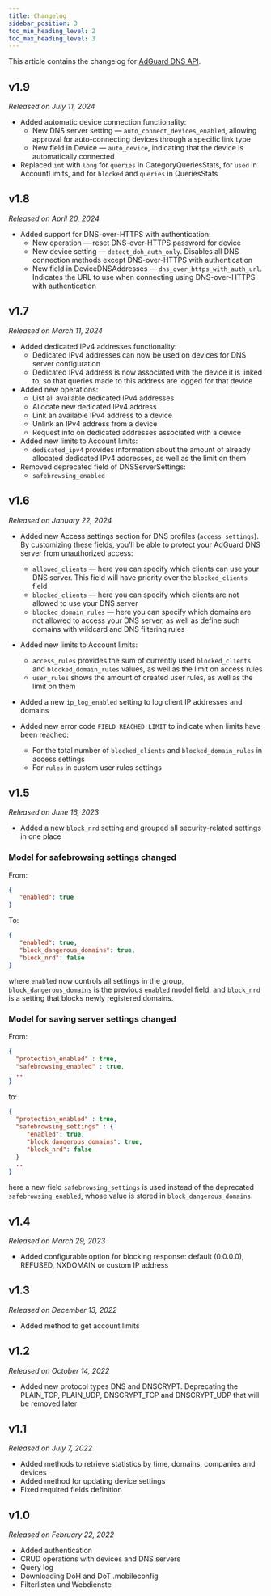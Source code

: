 ```yaml
---
title: Changelog
sidebar_position: 3
toc_min_heading_level: 2
toc_max_heading_level: 3
---
```


<!--
    Changelog is from here:
    https://api.adguard-dns.io/static/api/CHANGELOG.md
-->

This article contains the changelog for [AdGuard DNS API](private-dns/api/overview.md).

## v1.9

_Released on July 11, 2024_

- Added automatic device connection functionality:
  - New DNS server setting — `auto_connect_devices_enabled`, allowing approval for auto-connecting devices through a specific link type
  - New field in Device — `auto_device`, indicating that the device is automatically connected
- Replaced `int` with `long` for `queries` in CategoryQueriesStats, for `used` in AccountLimits, and for `blocked` and `queries` in QueriesStats

## v1.8

_Released on April 20, 2024_

- Added support for DNS-over-HTTPS with authentication:
  - New operation — reset DNS-over-HTTPS password for device
  - New device setting — `detect_doh_auth_only`. Disables all DNS connection methods except DNS-over-HTTPS with authentication
  - New field in DeviceDNSAddresses — `dns_over_https_with_auth_url`. Indicates the URL to use when connecting using DNS-over-HTTPS with authentication

## v1.7

_Released on March 11, 2024_

- Added dedicated IPv4 addresses functionality:
  - Dedicated IPv4 addresses can now be used on devices for DNS server configuration
  - Dedicated IPv4 address is now associated with the device it is linked to, so that queries made to this address are logged for that device
- Added new operations:
  - List all available dedicated IPv4 addresses
  - Allocate new dedicated IPv4 address
  - Link an available IPv4 address to a device
  - Unlink an IPv4 address from a device
  - Request info on dedicated addresses associated with a device
- Added new limits to Account limits:
  - `dedicated_ipv4` provides information about the amount of already allocated dedicated IPv4 addresses, as well as the limit on them
- Removed deprecated field of DNSServerSettings:
  - `safebrowsing_enabled`

## v1.6

_Released on January 22, 2024_

- Added new Access settings section for DNS profiles (`access_settings`). By customizing these fields, you’ll be able to protect your AdGuard DNS server from unauthorized access:

  - `allowed_clients` — here you can specify which clients can use your DNS server. This field will have priority over the `blocked_clients` field
  - `blocked_clients` — here you can specify which clients are not allowed to use your DNS server
  - `blocked_domain_rules` — here you can specify which domains are not allowed to access your DNS server, as well as define such domains with wildcard and DNS filtering rules

- Added new limits to Account limits:

  - `access_rules` provides the sum of currently used `blocked_clients` and `blocked_domain_rules` values, as well as the limit on access rules
  - `user_rules` shows the amount of created user rules, as well as the limit on them

- Added a new `ip_log_enabled` setting to log client IP addresses and domains

- Added new error code `FIELD_REACHED_LIMIT` to indicate when limits have been reached:

  - For the total number of `blocked_clients` and `blocked_domain_rules` in access settings
  - For `rules` in custom user rules settings

## v1.5

_Released on June 16, 2023_

- Added a new `block_nrd` setting and grouped all security-related settings in one place

### Model for safebrowsing settings changed

From:

```json
{
   "enabled": true
}
```

To:

```json
{
   "enabled": true,
   "block_dangerous_domains": true,
   "block_nrd": false
}
```

where `enabled` now controls all settings in the group, `block_dangerous_domains` is the previous `enabled` model field, and `block_nrd` is a setting that blocks newly registered domains.

### Model for saving server settings changed

From:

```json
{
  "protection_enabled" : true,
  "safebrowsing_enabled" : true,
  ..
}
```

to:

```json
{
  "protection_enabled" : true,
  "safebrowsing_settings" : {
     "enabled": true,
     "block_dangerous_domains": true,
     "block_nrd": false
  }
  ..
}
```

here a new field `safebrowsing_settings` is used instead of the deprecated `safebrowsing_enabled`, whose value is stored in `block_dangerous_domains`.

## v1.4

_Released on March 29, 2023_

- Added configurable option for blocking response: default (0.0.0.0), REFUSED, NXDOMAIN or custom IP address

## v1.3

_Released on December 13, 2022_

- Added method to get account limits

## v1.2

_Released on October 14, 2022_

- Added new protocol types DNS and DNSCRYPT. Deprecating the PLAIN_TCP, PLAIN_UDP, DNSCRYPT_TCP and DNSCRYPT_UDP that will be removed later

## v1.1

_Released on July 7, 2022_

- Added methods to retrieve statistics by time, domains, companies and devices
- Added method for updating device settings
- Fixed required fields definition

## v1.0

_Released on February 22, 2022_

- Added authentication
- CRUD operations with devices and DNS servers
- Query log
- Downloading DoH and DoT .mobileconfig
- Filterlisten und Webdienste
